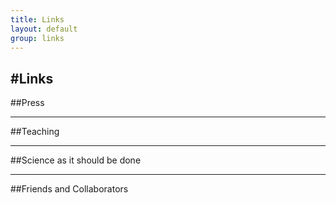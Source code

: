 ```yaml
---
title: Links
layout: default
group: links
---
```


#Links
---

##Press

---

##Teaching

---

##Science as it should be done

---

##Friends and Collaborators
